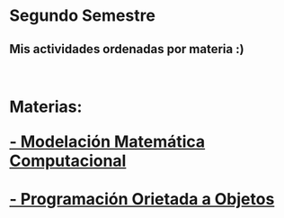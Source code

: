 # Segundo Semestre
## Mis actividades ordenadas por materia :)

<h1><br> Materias: 

<a href="[https://github.com/ErickinSegura/segundo-semestre/](https://github.com/ErickinSegura/segundo-semestre/tree/master/Modelacion%20de%20la%20Ingenieria%20con%20Matematica%20Computacional)" target="_blank">**- Modelación Matemática Computacional**</a><br><br>
<a href="https://github.com/ErickinSegura/segundo-semestre/tree/master/Programacion%20orientada%20a%20objetos" target="_blank">**- Programación Orietada a Objetos**</a>
